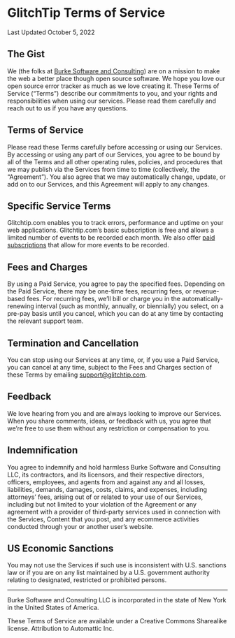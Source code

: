 # GlitchTip Terms of Service

Last Updated October 5, 2022

## The Gist

We (the folks at <a href="https://burkesoftware.com" target="blank">Burke Software and Consulting</a>) are on a mission to make the web a better place though open source software. We hope you love our open source error tracker as much as we love creating it.
These Terms of Service (“Terms”) describe our commitments to you, and your rights and responsibilities when using our services. Please read them carefully and reach out to us if you have any questions.

## Terms of Service

Please read these Terms carefully before accessing or using our Services. By accessing or using any part of our Services, you agree to be bound by all of the Terms and all other operating rules, policies, and procedures that we may publish via the Services from time to time (collectively, the “Agreement”). You also agree that we may automatically change, update, or add on to our Services, and this Agreement will apply to any changes.

## Specific Service Terms

Glitchtip.com enables you to track errors, performance and uptime on your web applications. Glitchtip.com’s basic subscription is free and allows a limited number of events to be recorded each month. We also offer [paid subscriptions](/pricing) that allow for more events to be recorded.

## Fees and Charges

By using a Paid Service, you agree to pay the specified fees. Depending on the Paid Service, there may be one-time fees, recurring fees, or revenue-based fees. For recurring fees, we’ll bill or charge you in the automatically-renewing interval (such as monthly, annually, or biennially) you select, on a pre-pay basis until you cancel, which you can do at any time by contacting the relevant support team.

## Termination and Cancellation

You can stop using our Services at any time, or, if you use a Paid Service, you can cancel at any time, subject to the Fees and Charges section of these Terms by emailing support@glitchtip.com.

## Feedback

We love hearing from you and are always looking to improve our Services. When you share comments, ideas, or feedback with us, you agree that we’re free to use them without any restriction or compensation to you.

## Indemnification

You agree to indemnify and hold harmless Burke Software and Consulting LLC, its contractors, and its licensors, and their respective directors, officers, employees, and agents from and against any and all losses, liabilities, demands, damages, costs, claims, and expenses, including attorneys’ fees, arising out of or related to your use of our Services, including but not limited to your violation of the Agreement or any agreement with a provider of third-party services used in connection with the Services, Content that you post, and any ecommerce activities conducted through your or another user’s website.

## US Economic Sanctions

You may not use the Services if such use is inconsistent with U.S. sanctions law or if you are on any list maintained by a U.S. government authority relating to designated, restricted or prohibited persons.

<hr />

Burke Software and Consulting LLC is incorporated in the state of New York in the United States of America.

These Terms of Service are available under a Creative Commons Sharealike license. Attribution to Automattic Inc.
